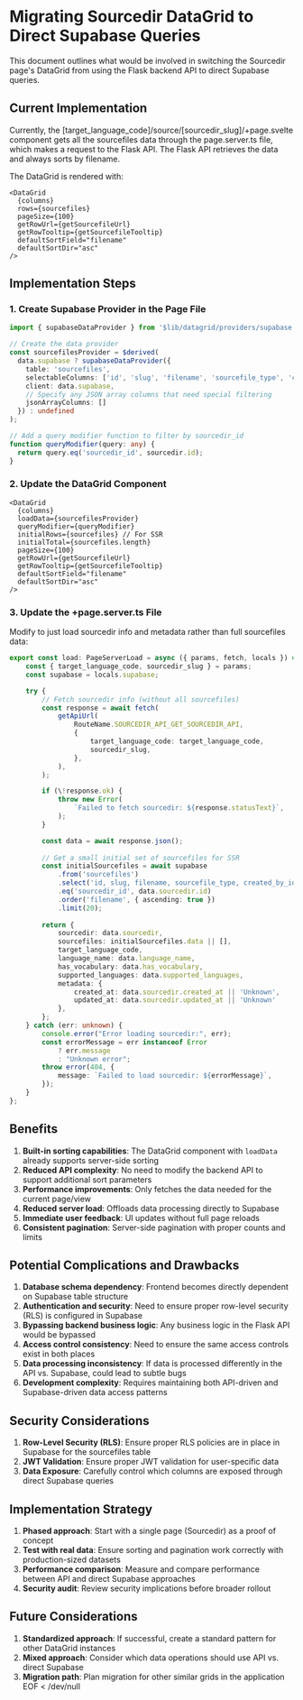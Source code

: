 # Migrating Sourcedir DataGrid to Direct Supabase Queries

This document outlines what would be involved in switching the Sourcedir page's DataGrid from using the Flask backend API to direct Supabase queries.

## Current Implementation

Currently, the [target_language_code]/source/[sourcedir_slug]/+page.svelte component gets all the sourcefiles data through the page.server.ts file, which makes a request to the Flask API. The Flask API retrieves the data and always sorts by filename.

The DataGrid is rendered with:

```svelte
<DataGrid
  {columns}
  rows={sourcefiles}
  pageSize={100}
  getRowUrl={getSourcefileUrl}
  getRowTooltip={getSourcefileTooltip}
  defaultSortField="filename"
  defaultSortDir="asc"
/>
```

## Implementation Steps

### 1. Create Supabase Provider in the Page File

```typescript
import { supabaseDataProvider } from '$lib/datagrid/providers/supabase.ts';

// Create the data provider
const sourcefilesProvider = $derived(
  data.supabase ? supabaseDataProvider({
    table: 'sourcefiles',
    selectableColumns: ['id', 'slug', 'filename', 'sourcefile_type', 'created_by_id', 'ai_generated', 'updated_at', 'metadata'],
    client: data.supabase,
    // Specify any JSON array columns that need special filtering
    jsonArrayColumns: []
  }) : undefined
);

// Add a query modifier function to filter by sourcedir_id
function queryModifier(query: any) {
  return query.eq('sourcedir_id', sourcedir.id);
}
```

### 2. Update the DataGrid Component

```svelte
<DataGrid
  {columns}
  loadData={sourcefilesProvider}
  queryModifier={queryModifier}
  initialRows={sourcefiles} // For SSR
  initialTotal={sourcefiles.length}
  pageSize={100}
  getRowUrl={getSourcefileUrl}
  getRowTooltip={getSourcefileTooltip}
  defaultSortField="filename"
  defaultSortDir="asc"
/>
```

### 3. Update the +page.server.ts File

Modify to just load sourcedir info and metadata rather than full sourcefiles data:

```typescript
export const load: PageServerLoad = async ({ params, fetch, locals }) => {
    const { target_language_code, sourcedir_slug } = params;
    const supabase = locals.supabase;

    try {
        // Fetch sourcedir info (without all sourcefiles)
        const response = await fetch(
            getApiUrl(
                RouteName.SOURCEDIR_API_GET_SOURCEDIR_API,
                {
                    target_language_code: target_language_code,
                    sourcedir_slug,
                },
            ),
        );

        if (\!response.ok) {
            throw new Error(
                `Failed to fetch sourcedir: ${response.statusText}`,
            );
        }

        const data = await response.json();
        
        // Get a small initial set of sourcefiles for SSR
        const initialSourcefiles = await supabase
            .from('sourcefiles')
            .select('id, slug, filename, sourcefile_type, created_by_id, ai_generated, updated_at, metadata')
            .eq('sourcedir_id', data.sourcedir.id)
            .order('filename', { ascending: true })
            .limit(20);
        
        return {
            sourcedir: data.sourcedir,
            sourcefiles: initialSourcefiles.data || [],
            target_language_code,
            language_name: data.language_name,
            has_vocabulary: data.has_vocabulary,
            supported_languages: data.supported_languages,
            metadata: {
                created_at: data.sourcedir.created_at || 'Unknown',
                updated_at: data.sourcedir.updated_at || 'Unknown'
            },
        };
    } catch (err: unknown) {
        console.error("Error loading sourcedir:", err);
        const errorMessage = err instanceof Error
            ? err.message
            : "Unknown error";
        throw error(404, {
            message: `Failed to load sourcedir: ${errorMessage}`,
        });
    }
};
```

## Benefits

1. **Built-in sorting capabilities**: The DataGrid component with `loadData` already supports server-side sorting
2. **Reduced API complexity**: No need to modify the backend API to support additional sort parameters
3. **Performance improvements**: Only fetches the data needed for the current page/view
4. **Reduced server load**: Offloads data processing directly to Supabase
5. **Immediate user feedback**: UI updates without full page reloads
6. **Consistent pagination**: Server-side pagination with proper counts and limits

## Potential Complications and Drawbacks

1. **Database schema dependency**: Frontend becomes directly dependent on Supabase table structure
2. **Authentication and security**: Need to ensure proper row-level security (RLS) is configured in Supabase
3. **Bypassing backend business logic**: Any business logic in the Flask API would be bypassed
4. **Access control consistency**: Need to ensure the same access controls exist in both places
5. **Data processing inconsistency**: If data is processed differently in the API vs. Supabase, could lead to subtle bugs
6. **Development complexity**: Requires maintaining both API-driven and Supabase-driven data access patterns

## Security Considerations

1. **Row-Level Security (RLS)**: Ensure proper RLS policies are in place in Supabase for the sourcefiles table
2. **JWT Validation**: Ensure proper JWT validation for user-specific data
3. **Data Exposure**: Carefully control which columns are exposed through direct Supabase queries

## Implementation Strategy

1. **Phased approach**: Start with a single page (Sourcedir) as a proof of concept
2. **Test with real data**: Ensure sorting and pagination work correctly with production-sized datasets
3. **Performance comparison**: Measure and compare performance between API and direct Supabase approaches
4. **Security audit**: Review security implications before broader rollout

## Future Considerations

1. **Standardized approach**: If successful, create a standard pattern for other DataGrid instances
2. **Mixed approach**: Consider which data operations should use API vs. direct Supabase
3. **Migration path**: Plan migration for other similar grids in the application
EOF < /dev/null